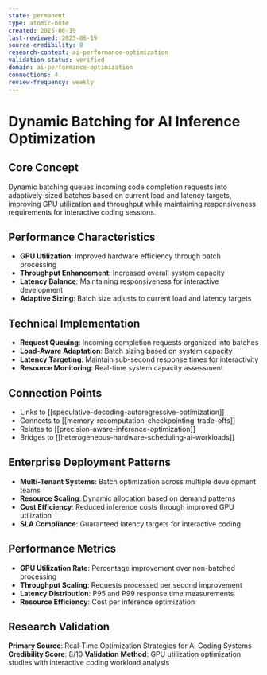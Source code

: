 ```yaml
---
state: permanent
type: atomic-note
created: 2025-06-19
last-reviewed: 2025-06-19
source-credibility: 8
research-context: ai-performance-optimization
validation-status: verified
domain: ai-performance-optimization
connections: 4
review-frequency: weekly
---
```


# Dynamic Batching for AI Inference Optimization

## Core Concept
Dynamic batching queues incoming code completion requests into adaptively-sized batches based on current load and latency targets, improving GPU utilization and throughput while maintaining responsiveness requirements for interactive coding sessions.

## Performance Characteristics
- **GPU Utilization**: Improved hardware efficiency through batch processing
- **Throughput Enhancement**: Increased overall system capacity
- **Latency Balance**: Maintaining responsiveness for interactive development
- **Adaptive Sizing**: Batch size adjusts to current load and latency targets

## Technical Implementation
- **Request Queuing**: Incoming completion requests organized into batches
- **Load-Aware Adaptation**: Batch sizing based on system capacity
- **Latency Targeting**: Maintain sub-second response times for interactivity
- **Resource Monitoring**: Real-time system capacity assessment

## Connection Points
- Links to [[speculative-decoding-autoregressive-optimization]]
- Connects to [[memory-recomputation-checkpointing-trade-offs]]
- Relates to [[precision-aware-inference-optimization]]
- Bridges to [[heterogeneous-hardware-scheduling-ai-workloads]]

## Enterprise Deployment Patterns
- **Multi-Tenant Systems**: Batch optimization across multiple development teams
- **Resource Scaling**: Dynamic allocation based on demand patterns
- **Cost Efficiency**: Reduced inference costs through improved GPU utilization
- **SLA Compliance**: Guaranteed latency targets for interactive coding

## Performance Metrics
- **GPU Utilization Rate**: Percentage improvement over non-batched processing
- **Throughput Scaling**: Requests processed per second improvement
- **Latency Distribution**: P95 and P99 response time measurements
- **Resource Efficiency**: Cost per inference optimization

## Research Validation
**Primary Source**: Real-Time Optimization Strategies for AI Coding Systems
**Credibility Score**: 8/10
**Validation Method**: GPU utilization optimization studies with interactive coding workload analysis